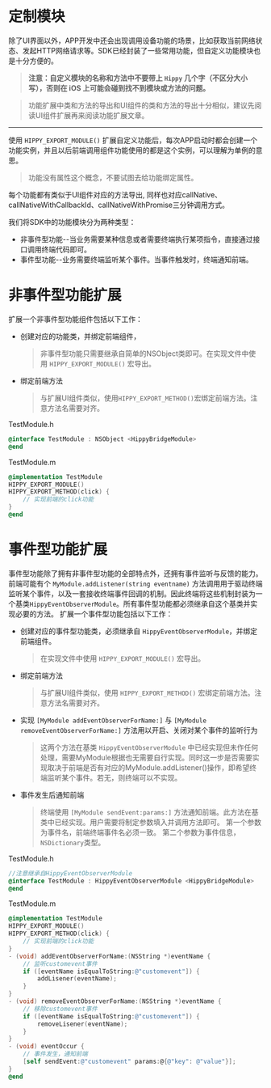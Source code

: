 # 定制模块

除了UI界面以外，APP开发中还会出现调用设备功能的场景，比如获取当前网络状态、发起HTTP网络请求等。SDK已经封装了一些常用功能，但自定义功能模块也是十分方便的。

> **注意：自定义模块的名称和方法中不要带上 `Hippy` 几个字（不区分大小写），否则在 iOS 上可能会碰到找不到模块或方法的问题。**

> 功能扩展中类和方法的导出和UI组件的类和方法的导出十分相似，建议先阅读UI组件扩展再来阅读功能扩展文章。

---

使用 `HIPPY_EXPORT_MODULE()` 扩展自定义功能后，每次APP启动时都会创建一个功能实例，并且以后前端调用组件功能使用的都是这个实例，可以理解为单例的意思。
>功能没有属性这个概念，不要试图去给功能绑定属性。

每个功能都有类似于UI组件对应的方法导出, 同样也对应callNative、callNativeWithCallbackId、callNativeWithPromise三分钟调用方式。

我们将SDK中的功能模块分为两种类型：

* 非事件型功能--当业务需要某种信息或者需要终端执行某项指令，直接通过接口调用终端代码即可。
* 事件型功能--业务需要终端监听某个事件。当事件触发时，终端通知前端。

# 非事件型功能扩展

扩展一个非事件型功能组件包括以下工作：

* 创建对应的功能类，并绑定前端组件，
    >非事件型功能只需要继承自简单的NSObject类即可。在实现文件中使用 `HIPPY_EXPORT_MODULE()` 宏导出。
* 绑定前端方法
    >与扩展UI组件类似，使用`HIPPY_EXPORT_METHOD()`宏绑定前端方法。注意方法名需要对齐。

TestModule.h

```objectivec
@interface TestModule : NSObject <HippyBridgeModule>
@end
```

TestModule.m

``` objectivec
@implementation TestModule
HIPPY_EXPORT_MODULE()
HIPPY_EXPORT_METHOD(click) {
    // 实现前端的click功能
}
@end
```

# 事件型功能扩展

事件型功能除了拥有非事件型功能的全部特点外，还拥有事件监听与反馈的能力。前端可能有个 `MyModule.addListener(string eventname)` 方法调用用于驱动终端监听某个事件，以及一套接收终端事件回调的机制。因此终端将这些机制封装为一个基类`HippyEventObserverModule`。所有事件型功能都必须继承自这个基类并实现必要的方法。
扩展一个事件型功能包括以下工作：

* 创建对应的事件型功能类，必须继承自 `HippyEventObserverModule`，并绑定前端组件。
    >在实现文件中使用 `HIPPY_EXPORT_MODULE()` 宏导出。
* 绑定前端方法

    >与扩展UI组件类似，使用 `HIPPY_EXPORT_METHOD()` 宏绑定前端方法。注意方法名需要对齐。

* 实现 `[MyModule addEventObserverForName:]` 与 `[MyModule removeEventObserverForName:]` 方法用以开启、关闭对某个事件的监听行为

    >这两个方法在基类 `HippyEventObserverModule` 中已经实现但未作任何处理，需要MyModule根据也无需要自行实现。同时这一步是否需要实现取决于前端是否有对应的MyModule.addListener()操作，即希望终端监听某个事件。若无，则终端可以不实现。

* 事件发生后通知前端

    >终端使用 `[MyModule sendEvent:params:]` 方法通知前端。此方法在基类中已经实现。用户需要将制定参数填入并调用方法即可。
    >第一个参数为事件名，前端终端事件名必须一致。
    >第二个参数为事件信息，`NSDictionary`类型。

TestModule.h

``` objectivec
//注意继承自HippyEventObserverModule
@interface TestModule : HippyEventObserverModule <HippyBridgeModule>
@end
```

TestModule.m

``` objectivec
@implementation TestModule
HIPPY_EXPORT_MODULE()
HIPPY_EXPORT_METHOD(click) {
    // 实现前端的click功能
}
- (void) addEventObserverForName:(NSString *)eventName {
    // 监听customevent事件
    if ([eventName isEqualToString:@"customevent"]) {
        addLisener(eventName);
    }
}
- (void) removeEventObserverForName:(NSString *)eventName {
    // 移除customevent事件
    if ([eventName isEqualToString:@"customevent"]) {
        removeLisener(eventName);
    }
}
- (void) eventOccur {
    // 事件发生，通知前端
    [self sendEvent:@"customevent" params:@{@"key": @"value"}];
}
@end
```
